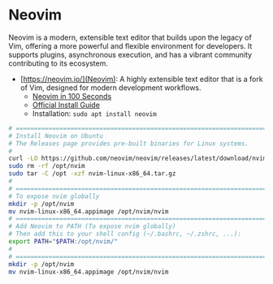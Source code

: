 # Neovim

Neovim is a modern, extensible text editor that builds upon the legacy of Vim, offering a more powerful and flexible environment for developers. It supports plugins, asynchronous execution, and has a vibrant community contributing to its ecosystem.

- [https://neovim.io/](Neovim): A highly extensible text editor that is a fork of Vim, designed for modern development workflows.
  - [Neovim in 100 Seconds](https://youtu.be/c4OyfL5o7DU)
  - [Official Install Guide](https://github.com/neovim/neovim/blob/master/INSTALL.md)
  - Installation: `sudo apt install neovim`

```bash
# =======================================================================
# Install Neovim on Ubuntu
# The Releases page provides pre-built binaries for Linux systems.
#
curl -LO https://github.com/neovim/neovim/releases/latest/download/nvim-linux-x86_64.tar.gz
sudo rm -rf /opt/nvim
sudo tar -C /opt -xzf nvim-linux-x86_64.tar.gz
#
# =======================================================================
# To expose nvim globally
mkdir -p /opt/nvim
mv nvim-linux-x86_64.appimage /opt/nvim/nvim
# =======================================================================
# Add Neovim to PATH (To expose nvim globally)
# Then add this to your shell config (~/.bashrc, ~/.zshrc, ...):
export PATH="$PATH:/opt/nvim/"
#
# =======================================================================
mkdir -p /opt/nvim
mv nvim-linux-x86_64.appimage /opt/nvim/nvim
